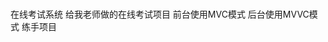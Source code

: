<!--
 * @Descripttion: 
 * @version: 
 * @Author: Orginly
 * @Date: 2020-08-15 22:26:14
 * @LastEditors: Orginly
 * @LastEditTime: 2020-08-19 13:43:48
-->
###
在线考试系统 给我老师做的在线考试项目 前台使用MVC模式 后台使用MVVC模式 练手项目